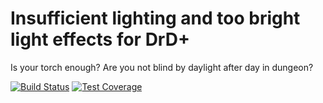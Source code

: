 # Insufficient lighting and too bright light effects for DrD+

Is your torch enough? Are you not blind by daylight after day in dungeon?

[![Build Status](https://travis-ci.org/jaroslavtyc/drd-plus-lighting.svg?branch=master)](https://travis-ci.org/jaroslavtyc/drd-plus-lighting)
[![Test Coverage](https://codeclimate.com/github/jaroslavtyc/drd-plus-lighting/badges/coverage.svg)](https://codeclimate.com/github/jaroslavtyc/drd-plus-lighting/coverage)